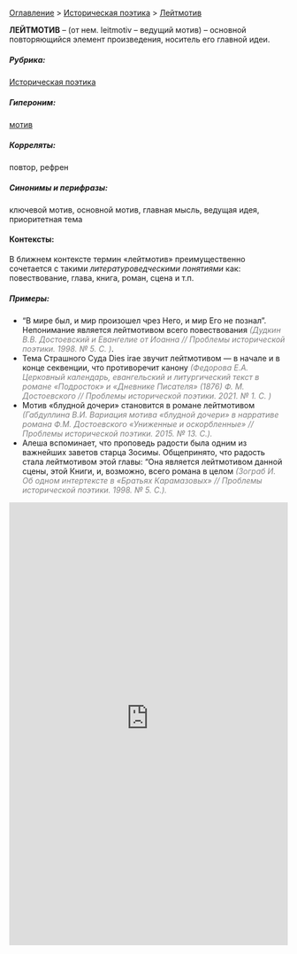 <style>
st { color: Gray;
  font-style: italic;}
</style>

[Оглавление](https://thesaurus-dostoevsky.github.io/Thesaurus/) > [Историческая поэтика](histpoe.md) > [Лейтмотив](лейтмотив.md) 

**ЛЕЙТМОТИВ** – (от нем. leitmotiv – ведущий мотив) – основной повторяющийся элемент произведения, носитель его главной идеи.

##### Рубрика:
[Историческая поэтика](histpoe.md)
##### Гипероним:
[мотив](мотив.md)
##### Корреляты:
повтор, рефрен
##### Синонимы и перифразы:
ключевой мотив, основной мотив, главная мысль, ведущая идея, приоритетная тема
#### Контексты:  
В ближнем контексте термин «лейтмотив» преимущественно  сочетается с такими *литературоведческими понятиями* как: повествование, глава, книга,  роман, сцена и т.п.
##### Примеры:
* “В мире был, и мир произошел чрез Него, и мир Его не познал”. 
Непонимание является лейтмотивом всего повествования <st>(Дудкин В.В. Достоевский и Евангелие от Иоанна  // Проблемы исторической поэтики. 1998. № 5. С. )</st>.
* Тема Страшного Суда Dies irae звучит лейтмотивом — в начале и в 
конце секвенции, что противоречит канону <st>(Федорова Е.А. Церковный календарь, евангельский и литургический текст в романе «Подросток» и «Дневнике Писателя» (1876) Ф. М. Достоевского  // Проблемы исторической поэтики. 2021. № 1. С. )</st>
*  Мотив «блудной дочери» становится в романе лейтмотивом <st>(Габдуллина 
В.И. Вариация мотива «блудной дочери» в нарративе романа Ф.М. Достоевского «Униженные и оскорбленные» // Проблемы исторической поэтики. 2015. № 13. С.).</st>
* Алеша вспоминает, что проповедь радости была одним из 
важнейших заветов старца Зосимы. Общепринято, что радость стала лейтмотивом этой главы: “Она является лейтмотивом данной сцены, этой Книги, и, возможно, всего  романа в целом <st>(Зограб И. Об одном интертексте в «Братьях Карамазовых» // Проблемы исторической поэтики. 1998. № 5. С.).</st>
  

<iframe src="https://thesaurus-dostoevsky.github.io/nk/лейтмотив.html" style="border:0px;width:100%;height:800px" allowfullscreen="true" webkitallowfullscreen="true" mozallowfullscreen="true">
